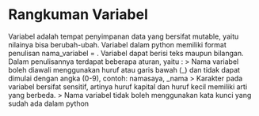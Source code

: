 # Rangkuman Variabel

Variabel adalah tempat penyimpanan data yang bersifat mutable, yaitu nilainya bisa berubah-ubah. Variabel dalam python memiliki format penulisan nama_variabel = <nilai>. Variabel dapat berisi teks maupun bilangan. Dalam penulisannya terdapat beberapa aturan, yaitu :
    > Nama variabel boleh diawali menggunakan huruf atau garis bawah (_) dan tidak dapat dimulai dengan angka (0-9), contoh: namasaya, _nama
    > Karakter pada variabel bersifat sensitif, artinya huruf kapital dan huruf kecil memiliki arti yang berbeda. 
    > Nama variabel tidak boleh menggunakan kata kunci yang sudah ada dalam python